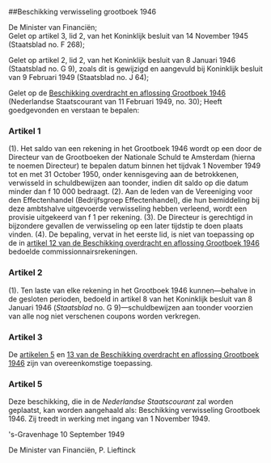<meta http-equiv='Content-Type' content='text/html; charset=utf-8' />

##Beschikking verwisseling grootboek 1946

De Minister van Financiën;  
Gelet op artikel 3, lid 2, van het Koninklijk besluit van 14 November 1945 (Staatsblad no. F 268);

Gelet op artikel 2, lid 2, van het Koninklijk besluit van 8 Januari 1946 (Staatsblad no. G 9), zoals dit is gewijzigd en aangevuld bij Koninklijk besluit van 9 Februari 1949 (Staatsblad no. J 64);

Gelet op de [Beschikking overdracht en aflossing Grootboek 1946](../../../../../../ministeriele-regeling/beschikking/overdracht/en/aflossing/grootboek/1946/BWBR0002046/README.md) (Nederlandse Staatscourant van 11 Februari 1949, no. 30);
Heeft goedgevonden en verstaan te bepalen:    

### Artikel  1  

(1).  Het saldo van een rekening in het Grootboek 1946 wordt op een door de Directeur van de Grootboeken der Nationale Schuld te Amsterdam (hierna te noemen Directeur) te bepalen datum binnen het tijdvak 1 November 1949 tot en met 31 October 1950, onder kennisgeving aan de betrokkenen, verwisseld in schuldbewijzen aan toonder, indien dit saldo op die datum minder dan f 10 000 bedraagt.
(2). Aan de leden van de Vereeniging voor den Effectenhandel (Bedrijfsgroep Effectenhandel), die hun bemiddeling bij deze ambtshalve uitgevoerde verwisseling hebben verleend, wordt een provisie uitgekeerd van f 1 per rekening.
(3).  De Directeur is gerechtigd in bijzondere gevallen de verwisseling op een later tijdstip te doen plaats vinden.
(4).  De bepaling, vervat in het eerste lid, is niet van toepassing op de in [artikel 12 van de Beschikking overdracht en aflossing Grootboek 1946](../../../../../../ministeriele-regeling/beschikking/overdracht/en/aflossing/grootboek/1946/BWBR0002046/README.md) bedoelde commissionnairsrekeningen. 

### Artikel  2  

(1).  Ten laste van elke rekening in het Grootboek 1946 kunnen—behalve in de gesloten perioden, bedoeld in artikel 8 van het Koninklijk besluit van 8 Januari 1946 (*Staatsblad* no. G 9)—schuldbewijzen aan toonder voorzien van alle nog niet verschenen coupons worden verkregen. 

### Artikel  3  

De [artikelen 5](../../../../../../ministeriele-regeling/beschikking/overdracht/en/aflossing/grootboek/1946/BWBR0002046/README.md) en [13 van de Beschikking overdracht en aflossing Grootboek 1946](../../../../../../ministeriele-regeling/beschikking/overdracht/en/aflossing/grootboek/1946/BWBR0002046/README.md) zijn van overeenkomstige toepassing. 

### Artikel  5  

Deze beschikking, die in de *Nederlandse Staatscourant* zal worden geplaatst, kan worden aangehaald als: Beschikking verwisseling Grootboek 1946. Zij treedt in werking met ingang van 1 November 1949. 

's-Gravenhage 
10 September 1949    

De 
Minister van Financiën, 
P. Lieftinck      
